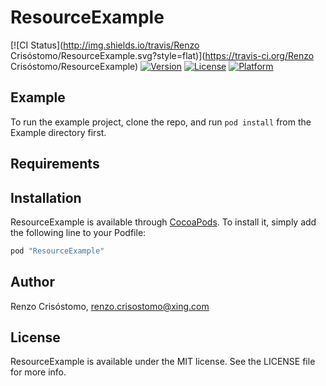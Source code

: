 # ResourceExample

[![CI Status](http://img.shields.io/travis/Renzo Crisóstomo/ResourceExample.svg?style=flat)](https://travis-ci.org/Renzo Crisóstomo/ResourceExample)
[![Version](https://img.shields.io/cocoapods/v/ResourceExample.svg?style=flat)](http://cocoapods.org/pods/ResourceExample)
[![License](https://img.shields.io/cocoapods/l/ResourceExample.svg?style=flat)](http://cocoapods.org/pods/ResourceExample)
[![Platform](https://img.shields.io/cocoapods/p/ResourceExample.svg?style=flat)](http://cocoapods.org/pods/ResourceExample)

## Example

To run the example project, clone the repo, and run `pod install` from the Example directory first.

## Requirements

## Installation

ResourceExample is available through [CocoaPods](http://cocoapods.org). To install
it, simply add the following line to your Podfile:

```ruby
pod "ResourceExample"
```

## Author

Renzo Crisóstomo, renzo.crisostomo@xing.com

## License

ResourceExample is available under the MIT license. See the LICENSE file for more info.
